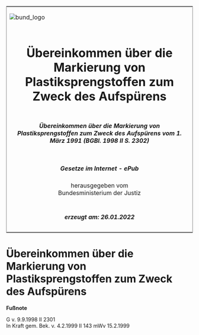<span id="DECKBLATT.html"></span>

<table border="0" frame="border" width="100%">

<tr valign="top">

<td align="left">

![bund\_logo](BfJ_2021_Web_de_de.gif)

</td>

<td align="right">

 

</td>

</tr>

<tr align="center" valign="middle">

<td colspan="2">

# Übereinkommen über die Markierung von Plastiksprengstoffen zum Zweck des Aufspürens

</td>

</tr>

<tr align="center" valign="middle">

<td colspan="2">

##### Übereinkommen über die Markierung von Plastiksprengstoffen zum Zweck des Aufspürens vom 1. März 1991 (BGBl. 1998 II S. 2302)

</td>

</tr>

<tr align="center" valign="middle">

<td colspan="2">

  
  

##### Gesetze im Internet - ePub  
  
herausgegeben vom  
Bundesministerium der Justiz

</td>

</tr>

<tr align="center" valign="bottom">

<td colspan="2">

  
  

##### erzeugt am: 26.01.2022

</td>

</tr>

</table>

<span id="BJNR230220998.html"></span>

# Übereinkommen über die Markierung von Plastiksprengstoffen zum Zweck des Aufspürens

<div>

  
**Fußnote**

<div class="jnhtml">

<div>

<div class="jurAbsatz">

G v. 9.9.1998 II 2301  
In Kraft gem. Bek. v. 4.2.1999 II 143 mWv 15.2.1999

</div>

</div>

</div>

</div>
